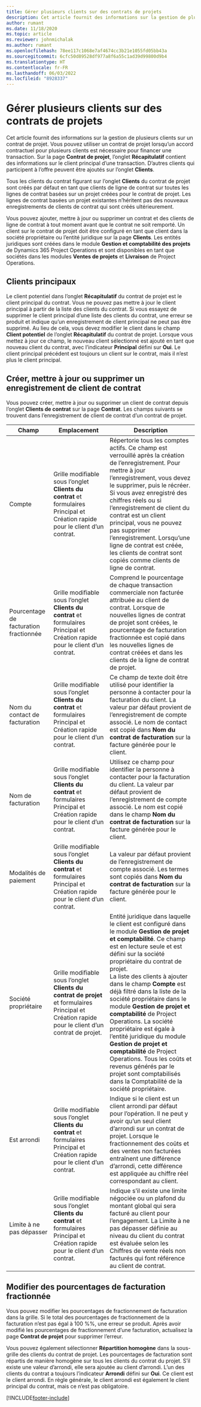 ```yaml
---
title: Gérer plusieurs clients sur des contrats de projets
description: Cet article fournit des informations sur la gestion de plusieurs clients sur un contrat de projet.
author: rumant
ms.date: 11/18/2020
ms.topic: article
ms.reviewer: johnmichalak
ms.author: rumant
ms.openlocfilehash: 78ee117c1068e7af4674cc3b21e1055fd05bb43a
ms.sourcegitcommit: 6cfc50d89528df977a8f6a55c1ad39d99800d9b4
ms.translationtype: HT
ms.contentlocale: fr-FR
ms.lasthandoff: 06/03/2022
ms.locfileid: "8928337"
---
```

# <a name="manage-multiple-customers-on-project-contracts"></a>Gérer plusieurs clients sur des contrats de projets

Cet article fournit des informations sur la gestion de plusieurs clients sur un contrat de projet. Vous pouvez utiliser un contrat de projet lorsqu’un accord contractuel pour plusieurs clients est nécessaire pour financer une transaction. Sur la page **Contrat de projet**, l’onglet **Récapitulatif** contient des informations sur le client principal d’une transaction. D’autres clients qui participent à l’offre peuvent être ajoutés sur l’onglet **Clients**.

Tous les clients du contrat figurant sur l’onglet **Clients** du contrat de projet sont créés par défaut en tant que clients de ligne de contrat sur toutes les lignes de contrat basées sur un projet créées pour le contrat de projet. Les lignes de contrat basées un projet existantes n’héritent pas des nouveaux enregistrements de clients de contrat qui sont créés ultérieurement.

Vous pouvez ajouter, mettre à jour ou supprimer un contrat et des clients de ligne de contrat à tout moment avant que le contrat ne soit remporté. Un client sur le contrat de projet doit être configuré en tant que client dans la société propriétaire ou l’entité juridique sur la page **Clients**. Les entités juridiques sont créées dans le module **Gestion et comptabilité des projets** de Dynamics 365 Project Operations et sont disponibles en tant que sociétés dans les modules **Ventes de projets** et **Livraison** de Project Operations.

## <a name="primary-customers"></a>Clients principaux

Le client potentiel dans l’onglet **Récapitulatif** du contrat de projet est le client principal du contrat. Vous ne pouvez pas mettre à jour le client principal à partir de la liste des clients du contrat. Si vous essayez de supprimer le client principal d’une liste des clients du contrat, une erreur se produit et indique qu’un enregistrement de client principal ne peut pas être supprimé. Au lieu de cela, vous devez modifier le client dans le champ **Client potentiel** de l’onglet **Récapitulatif** du contrat de projet. Lorsque vous mettez à jour ce champ, le nouveau client sélectionné est ajouté en tant que nouveau client du contrat, avec l’indicateur **Principal** défini sur **Oui**. Le client principal précédent est toujours un client sur le contrat, mais il n’est plus le client principal.

## <a name="create-update-or-delete-a-contract-customer-record"></a>Créer, mettre à jour ou supprimer un enregistrement de client de contrat

Vous pouvez créer, mettre à jour ou supprimer un client de contrat depuis l’onglet **Clients de contrat** sur la page **Contrat**. Les champs suivants se trouvent dans l’enregistrement de client de contrat d’un contrat de projet.

| **Champ** | **Emplacement** | **Description** | 
| --- | --- | --- | 
| Compte | Grille modifiable sous l’onglet **Clients du contrat** et formulaires Principal et Création rapide pour le client d’un contrat. | Répertorie tous les comptes actifs. Ce champ est verrouillé après la création de l’enregistrement. Pour mettre à jour l’enregistrement, vous devez le supprimer, puis le récréer. Si vous avez enregistré des chiffres réels ou si l’enregistrement de client du contrat est un client principal, vous ne pouvez pas supprimer l’enregistrement. Lorsqu’une ligne de contrat est créée, les clients de contrat sont copiés comme clients de ligne de contrat. |
| Pourcentage de facturation fractionnée | Grille modifiable sous l’onglet **Clients du contrat** et formulaires Principal et Création rapide pour le client d’un contrat. | Comprend le pourcentage de chaque transaction commerciale non facturée attribuée au client de contrat. Lorsque de nouvelles lignes de contrat de projet sont créées, le pourcentage de facturation fractionnée est copié dans les nouvelles lignes de contrat créées et dans les clients de la ligne de contrat de projet. |
| Nom du contact de facturation | Grille modifiable sous l’onglet **Clients du contrat** et formulaires Principal et Création rapide pour le client d’un contrat. | Ce champ de texte doit être utilisé pour identifier la personne à contacter pour la facturation du client. La valeur par défaut provient de l’enregistrement de compte associé. Le nom de contact est copié dans **Nom du contrat de facturation** sur la facture générée pour le client. |
| Nom de facturation | Grille modifiable sous l’onglet **Clients du contrat** et formulaires Principal et Création rapide pour le client d’un contrat. | Utilisez ce champ pour identifier la personne à contacter pour la facturation du client. La valeur par défaut provient de l’enregistrement de compte associé. Le nom est copié dans le champ **Nom du contrat de facturation** sur la facture générée pour le client. |
| Modalités de paiement | Grille modifiable sous l’onglet **Clients du contrat** et formulaires Principal et Création rapide pour le client d’un contrat. | La valeur par défaut provient de l’enregistrement de compte associé. Les termes sont copiés dans **Nom du contrat de facturation** sur la facture générée pour le client. |
| Société propriétaire | Grille modifiable sous l’onglet **Clients du contrat de projet** et formulaires Principal et Création rapide pour le client d’un contrat de projet. | Entité juridique dans laquelle le client est configuré dans le module **Gestion de projet et comptabilité**. Ce champ est en lecture seule et est défini sur la société propriétaire du contrat de projet.</br>La liste des clients à ajouter dans le champ **Compte** est déjà filtré dans la liste de la société propriétaire dans le module **Gestion de projet et comptabilité** de Project Operations. La société propriétaire est égale à l’entité juridique du module **Gestion de projet et comptabilité** de Project Operations. Tous les coûts et revenus générés par le projet sont comptabilisés dans la Comptabilité de la société propriétaire. |
| Est arrondi | Grille modifiable sous l’onglet **Clients du contrat** et formulaires Principal et Création rapide pour le client d’un contrat. | Indique si le client est un client arrondi par défaut pour l’opération. Il ne peut y avoir qu’un seul client d’arrondi sur un contrat de projet. Lorsque le fractionnement des coûts et des ventes non facturées entraînent une différence d’arrondi, cette différence est appliquée au chiffre réel correspondant au client. |
| Limite à ne pas dépasser | Grille modifiable sous l’onglet **Clients du contrat** et formulaires Principal et Création rapide pour le client d’un contrat. | Indique s’il existe une limite négociée ou un plafond du montant global qui sera facturé au client pour l’engagement. La Limite à ne pas dépasser définie au niveau du client du contrat est évaluée selon les Chiffres de vente réels non facturés qui font référence au client de contrat. |

## <a name="edit-billing-split-percentages"></a>Modifier des pourcentages de facturation fractionnée

Vous pouvez modifier les pourcentages de fractionnement de facturation dans la grille. Si le total des pourcentages de fractionnement de la facturation n’est pas égal à 100 %%, une erreur se produit. Après avoir modifié les pourcentages de fractionnement d’une facturation, actualisez la page **Contrat de projet** pour supprimer l’erreur.

Vous pouvez également sélectionner **Répartition homogène** dans la sous-grille des clients du contrat de projet. Les pourcentages de facturation sont répartis de manière homogène sur tous les clients du contrat du projet. S’il existe une valeur d’arrondi, elle sera ajoutée au client d’arrondi. L’un des clients du contrat a toujours l’indicateur **Arrondi** défini sur **Oui**. Ce client est le client arrondi. En règle générale, le client arrondi est également le client principal du contrat, mais ce n’est pas obligatoire.


[!INCLUDE[footer-include](../includes/footer-banner.md)]